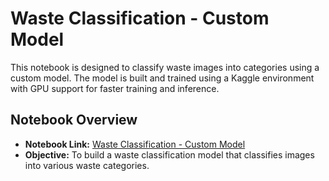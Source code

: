 # Waste Classification - Custom Model

This notebook is designed to classify waste images into categories using a custom model. The model is built and trained using a Kaggle environment with GPU support for faster training and inference.

## Notebook Overview
- **Notebook Link:** [Waste Classification - Custom Model](https://www.kaggle.com/code/akshay321jain/waste-classification-custom)
- **Objective:** To build a waste classification model that classifies images into various waste categories.

